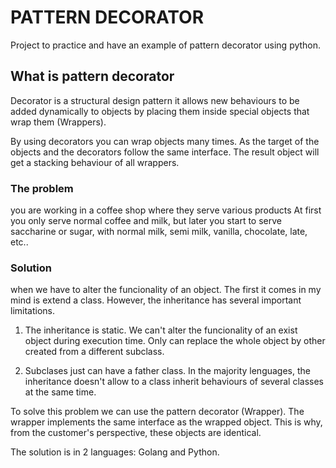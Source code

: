 # PATTERN DECORATOR

Project to practice and have an example of pattern decorator using python.

## What is pattern decorator

Decorator is a structural design pattern it allows new behaviours to be added dynamically to objects by placing them inside special objects that wrap them (Wrappers).

By using decorators you can wrap objects many times. As the target of the objects and the decorators follow the same interface. The result object will get a stacking behaviour of all wrappers.

### The problem

you are working in a coffee shop where they serve various products At first you only serve normal coffee and milk, but later you start to serve saccharine or sugar, with normal milk, semi milk, vanilla, chocolate, late, etc.. 

### Solution

when we have to alter the funcionality of an object. The first it comes in my mind is extend a class. However, the 
inheritance has several important limitations.

1. The inheritance is static. We can't alter the funcionality of an exist object during execution time. Only can replace the whole object by other created from a different subclass.

2. Subclases just can have a father class. In the majority lenguages, the inheritance doesn't allow to a class inherit behaviours of several classes at the same time.

To solve this problem we can use the pattern decorator (Wrapper). The wrapper implements the same interface as the wrapped object. This is why, from the customer's perspective, these objects are identical.

The solution is in 2 languages: Golang and Python.